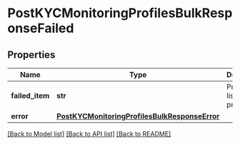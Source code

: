 # PostKYCMonitoringProfilesBulkResponseFailed

## Properties
Name | Type | Description | Notes
------------ | ------------- | ------------- | -------------
**failed_item** | **str** | Provides a list of failed profiles | [optional] 
**error** | [**PostKYCMonitoringProfilesBulkResponseError**](PostKYCMonitoringProfilesBulkResponseError.md) |  | [optional] 

[[Back to Model list]](../README.md#documentation-for-models) [[Back to API list]](../README.md#documentation-for-api-endpoints) [[Back to README]](../README.md)

